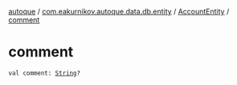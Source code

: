 [autoque](../../index.md) / [com.eakurnikov.autoque.data.db.entity](../index.md) / [AccountEntity](index.md) / [comment](./comment.md)

# comment

`val comment: `[`String`](https://kotlinlang.org/api/latest/jvm/stdlib/kotlin/-string/index.html)`?`